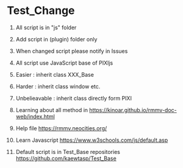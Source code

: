 # Test_Change

1. All script is in "js" folder

2. Add script in (plugin) folder only

3. When changed script please notify in Issues

4. All script use JavaScript base of PIXIjs

5. Easier : inherit class XXX_Base

6. Harder : inherit class window etc.

7. Unbelieavable : inherit class directly form PIXI

8. Learning about all method in https://kinoar.github.io/rmmv-doc-web/index.html

9. Help file https://rmmv.neocities.org/

10. Learn Javascript https://www.w3schools.com/js/default.asp

11. Default script is in Test_Base repositories https://github.com/kaewtasp/Test_Base
